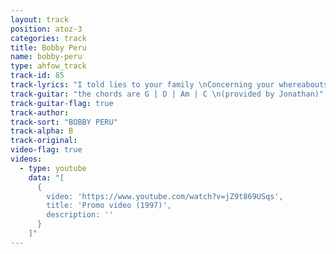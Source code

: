 ```yaml
---
layout: track
position: atoz-3
categories: track
title: Bobby Peru
name: bobby-peru
type: ahfow_track
track-id: 85
track-lyrics: "I told lies to your family \nConcerning your whereabouts \nThey feel so sorry for me \nI invented jealous stories \nMy imagination ran wild \nI made myself so angry \nThe night that you insulted me \nI lay awake thinking \nClever things I could have said \nMy thoughts kept turning to Bobby Peru \nHow would he handle this one \n\n'S' is for sorry for all that I did \nNow is the time to turn it all around \nI know what is the matter so why can't I fix it \nForgive me please \n\nI had lunch with an old girlfriend \nWho knows all my faults \nAnd pretends to want to help \nShe said I really don't mind \nYour keeping secrets from me \nBut please don't keep them from yourself \nMurder is bad, and suicide is sad \nWhy would a girl like that put her head in the oven? \nYou have your theories, and I got one too \nIt's such a waste"
track-guitar: "the chords are G | D | Am | C \n(provided by Jonathan)"
track-guitar-flag: true
track-author: 
track-sort: "BOBBY PERU"
track-alpha: B
track-original: 
video-flag: true
videos:
  - type: youtube
    data: "[
      { 
        video: 'https://www.youtube.com/watch?v=jZ9t869USqs',
        title: 'Promo video (1997)',
        description: ''
      }
    ]"
---
```

